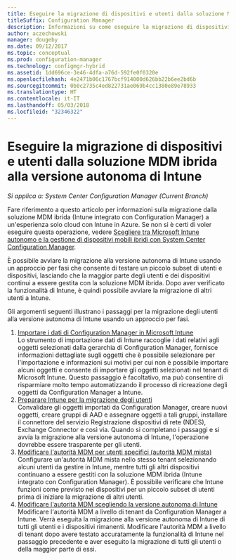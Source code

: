```yaml
---
title: Eseguire la migrazione di dispositivi e utenti dalla soluzione MDM ibrida alla versione autonoma di Intune
titleSuffix: Configuration Manager
description: Informazioni su come eseguire la migrazione di dispositivi e utenti dalla soluzione MDM ibrida a Intune in Azure.
author: aczechowski
manager: dougeby
ms.date: 09/12/2017
ms.topic: conceptual
ms.prod: configuration-manager
ms.technology: configmgr-hybrid
ms.assetid: 1dd696ce-3e46-4dfa-a76d-592fe0f0320e
ms.openlocfilehash: 4e2471b06c1767bcf914000d626bb22b6ee2bd6b
ms.sourcegitcommit: 0b0c2735c4ed822731ae069b4cc1380e89e78933
ms.translationtype: HT
ms.contentlocale: it-IT
ms.lasthandoff: 05/03/2018
ms.locfileid: "32346322"
---
```

# <a name="migrate-hybrid-mdm-users-and-devices-to-intune-standalone"></a>Eseguire la migrazione di dispositivi e utenti dalla soluzione MDM ibrida alla versione autonoma di Intune

*Si applica a: System Center Configuration Manager (Current Branch)*    

Fare riferimento a questo articolo per informazioni sulla migrazione dalla soluzione MDM ibrida (Intune integrato con Configuration Manager) a un'esperienza solo cloud con Intune in Azure. Se non si è certi di voler eseguire questa operazione, vedere [Scegliere tra Microsoft Intune autonomo e la gestione di dispositivi mobili ibridi con System Center Configuration Manager](https://docs.microsoft.com/sccm/mdm/understand/choose-between-standalone-intune-and-hybrid-mobile-device-management). 

È possibile avviare la migrazione alla versione autonoma di Intune usando un approccio per fasi che consente di testare un piccolo subset di utenti e dispositivi, lasciando che la maggior parte degli utenti e dei dispositivi continui a essere gestita con la soluzione MDM ibrida. Dopo aver verificato la funzionalità di Intune, è quindi possibile avviare la migrazione di altri utenti a Intune.    

Gli argomenti seguenti illustrano i passaggi per la migrazione degli utenti alla versione autonoma di Intune usando un approccio per fasi.    
  
1.  [Importare i dati di Configuration Manager in Microsoft Intune](migrate-import-data.md)   
    Lo strumento di importazione dati di Intune raccoglie i dati relativi agli oggetti selezionati dalla gerarchia di Configuration Manager, fornisce informazioni dettagliate sugli oggetti che è possibile selezionare per l'importazione e informazioni sui motivi per cui non è possibile importare alcuni oggetti e consente di importare gli oggetti selezionati nel tenant di Microsoft Intune. Questo passaggio è facoltativo, ma può consentire di risparmiare molto tempo automatizzando il processo di ricreazione degli oggetti da Configuration Manager a Intune. 
2.  [Preparare Intune per la migrazione degli utenti](migrate-prepare-intune.md)    
    Convalidare gli oggetti importati da Configuration Manager, creare nuovi oggetti, creare gruppi di AAD e assegnare oggetti a tali gruppi, installare il connettore del servizio Registrazione dispositivi di rete (NDES), Exchange Connector e così via. Quando si completano i passaggi e si avvia la migrazione alla versione autonoma di Intune, l'operazione dovrebbe essere trasparente per gli utenti.  
3.  [Modificare l'autorità MDM per utenti specifici (autorità MDM mista)](migrate-mixed-authority.md)    
    Configurare un'autorità MDM mista nello stesso tenant selezionando alcuni utenti da gestire in Intune, mentre tutti gli altri dispositivi continuano a essere gestiti con la soluzione MDM ibrida (Intune integrato con Configuration Manager). È possibile verificare che Intune funzioni come previsto nei dispositivi per un piccolo subset di utenti prima di iniziare la migrazione di altri utenti. 
4.  [Modificare l'autorità MDM scegliendo la versione autonoma di Intune](change-mdm-authority.md)     
    Modificare l'autorità MDM a livello di tenant da Configuration Manager a Intune. Verrà eseguita la migrazione alla versione autonoma di Intune di tutti gli utenti e i dispositivi rimanenti. Modificare l'autorità MDM a livello di tenant dopo avere testato accuratamente la funzionalità di Intune nel passaggio precedente e aver eseguito la migrazione di tutti gli utenti o della maggior parte di essi.